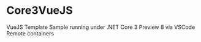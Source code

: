# Core3VueJS
VueJS Template Sample running under .NET Core 3 Preview 8 via VSCode Remote containers
